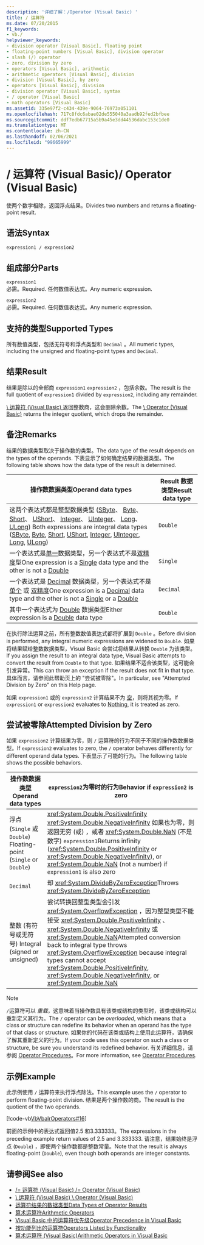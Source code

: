 ```yaml
---
description: '详细了解：/Operator (Visual Basic) '
title: / 运算符
ms.date: 07/20/2015
f1_keywords:
- vb./
helpviewer_keywords:
- division operator [Visual Basic], floating point
- floating-point numbers [Visual Basic], division operator
- slash (/) operator
- zero, division by zero
- operators [Visual Basic], arithmetic
- arithmetic operators [Visual Basic], division
- division [Visual Basic], by zero
- operators [Visual Basic], division
- division operator [Visual Basic], syntax
- / operator [Visual Basic]
- math operators [Visual Basic]
ms.assetid: 335e97f2-c434-439e-9064-76973a051101
ms.openlocfilehash: 717c8fdc6abae02de555040a3aadb92fed2bfbee
ms.sourcegitcommit: ddf7edb67715a5b9a45e3dd44536dabc153c1de0
ms.translationtype: MT
ms.contentlocale: zh-CN
ms.lasthandoff: 02/06/2021
ms.locfileid: "99665999"
---
```

# <a name="-operator-visual-basic"></a><span data-ttu-id="40cb7-103">/ 运算符 (Visual Basic)</span><span class="sxs-lookup"><span data-stu-id="40cb7-103">/ Operator (Visual Basic)</span></span>

<span data-ttu-id="40cb7-104">使两个数字相除，返回浮点结果。</span><span class="sxs-lookup"><span data-stu-id="40cb7-104">Divides two numbers and returns a floating-point result.</span></span>  
  
## <a name="syntax"></a><span data-ttu-id="40cb7-105">语法</span><span class="sxs-lookup"><span data-stu-id="40cb7-105">Syntax</span></span>  
  
```vb  
expression1 / expression2  
```  
  
## <a name="parts"></a><span data-ttu-id="40cb7-106">组成部分</span><span class="sxs-lookup"><span data-stu-id="40cb7-106">Parts</span></span>  

 `expression1`  
 <span data-ttu-id="40cb7-107">必需。</span><span class="sxs-lookup"><span data-stu-id="40cb7-107">Required.</span></span> <span data-ttu-id="40cb7-108">任何数值表达式。</span><span class="sxs-lookup"><span data-stu-id="40cb7-108">Any numeric expression.</span></span>  
  
 `expression2`  
 <span data-ttu-id="40cb7-109">必需。</span><span class="sxs-lookup"><span data-stu-id="40cb7-109">Required.</span></span> <span data-ttu-id="40cb7-110">任何数值表达式。</span><span class="sxs-lookup"><span data-stu-id="40cb7-110">Any numeric expression.</span></span>  
  
## <a name="supported-types"></a><span data-ttu-id="40cb7-111">支持的类型</span><span class="sxs-lookup"><span data-stu-id="40cb7-111">Supported Types</span></span>  

 <span data-ttu-id="40cb7-112">所有数值类型，包括无符号和浮点类型和 `Decimal` 。</span><span class="sxs-lookup"><span data-stu-id="40cb7-112">All numeric types, including the unsigned and floating-point types and `Decimal`.</span></span>  
  
## <a name="result"></a><span data-ttu-id="40cb7-113">结果</span><span class="sxs-lookup"><span data-stu-id="40cb7-113">Result</span></span>  

 <span data-ttu-id="40cb7-114">结果是除以的全部商 `expression1` `expression2` ，包括余数。</span><span class="sxs-lookup"><span data-stu-id="40cb7-114">The result is the full quotient of `expression1` divided by `expression2`, including any remainder.</span></span>  
  
 <span data-ttu-id="40cb7-115">[\ 运算符 (Visual Basic) ](integer-division-operator.md)返回整数商，这会删除余数。</span><span class="sxs-lookup"><span data-stu-id="40cb7-115">The [\ Operator (Visual Basic)](integer-division-operator.md) returns the integer quotient, which drops the remainder.</span></span>  
  
## <a name="remarks"></a><span data-ttu-id="40cb7-116">备注</span><span class="sxs-lookup"><span data-stu-id="40cb7-116">Remarks</span></span>  

 <span data-ttu-id="40cb7-117">结果的数据类型取决于操作数的类型。</span><span class="sxs-lookup"><span data-stu-id="40cb7-117">The data type of the result depends on the types of the operands.</span></span> <span data-ttu-id="40cb7-118">下表显示了如何确定结果的数据类型。</span><span class="sxs-lookup"><span data-stu-id="40cb7-118">The following table shows how the data type of the result is determined.</span></span>  
  
|<span data-ttu-id="40cb7-119">操作数数据类型</span><span class="sxs-lookup"><span data-stu-id="40cb7-119">Operand data types</span></span>|<span data-ttu-id="40cb7-120">Result 数据类型</span><span class="sxs-lookup"><span data-stu-id="40cb7-120">Result data type</span></span>|  
|------------------------|----------------------|  
|<span data-ttu-id="40cb7-121">这两个表达式都是整型数据类型 ([SByte](../data-types/sbyte-data-type.md)、 [Byte](../data-types/byte-data-type.md)、 [Short](../data-types/short-data-type.md)、 [UShort](../data-types/ushort-data-type.md)、 [Integer](../data-types/integer-data-type.md)、 [UInteger](../data-types/uinteger-data-type.md)、 [Long](../data-types/long-data-type.md)、 [ULong](../data-types/ulong-data-type.md)) </span><span class="sxs-lookup"><span data-stu-id="40cb7-121">Both expressions are integral data types ([SByte](../data-types/sbyte-data-type.md), [Byte](../data-types/byte-data-type.md), [Short](../data-types/short-data-type.md), [UShort](../data-types/ushort-data-type.md), [Integer](../data-types/integer-data-type.md), [UInteger](../data-types/uinteger-data-type.md), [Long](../data-types/long-data-type.md), [ULong](../data-types/ulong-data-type.md))</span></span>|`Double`|  
|<span data-ttu-id="40cb7-122">一个表达式是[单一](../data-types/single-data-type.md)数据类型，另一个表达式不是[双精度](../data-types/double-data-type.md)型</span><span class="sxs-lookup"><span data-stu-id="40cb7-122">One expression is a [Single](../data-types/single-data-type.md) data type and the other is not a [Double](../data-types/double-data-type.md)</span></span>|`Single`|  
|<span data-ttu-id="40cb7-123">一个表达式是 [Decimal](../data-types/decimal-data-type.md) 数据类型，另一个表达式不是 [单个](../data-types/single-data-type.md) 或 [双精度](../data-types/double-data-type.md)</span><span class="sxs-lookup"><span data-stu-id="40cb7-123">One expression is a [Decimal](../data-types/decimal-data-type.md) data type and the other is not a [Single](../data-types/single-data-type.md) or a [Double](../data-types/double-data-type.md)</span></span>|`Decimal`|  
|<span data-ttu-id="40cb7-124">其中一个表达式为 [Double](../data-types/double-data-type.md) 数据类型</span><span class="sxs-lookup"><span data-stu-id="40cb7-124">Either expression is a [Double](../data-types/double-data-type.md) data type</span></span>|`Double`|  
  
 <span data-ttu-id="40cb7-125">在执行除法运算之前，所有整数数值表达式都将扩展到 `Double` 。</span><span class="sxs-lookup"><span data-stu-id="40cb7-125">Before division is performed, any integral numeric expressions are widened to `Double`.</span></span> <span data-ttu-id="40cb7-126">如果将结果赋给整数数据类型，Visual Basic 会尝试将结果从转换 `Double` 为该类型。</span><span class="sxs-lookup"><span data-stu-id="40cb7-126">If you assign the result to an integral data type, Visual Basic attempts to convert the result from `Double` to that type.</span></span> <span data-ttu-id="40cb7-127">如果结果不适合该类型，这可能会引发异常。</span><span class="sxs-lookup"><span data-stu-id="40cb7-127">This can throw an exception if the result does not fit in that type.</span></span> <span data-ttu-id="40cb7-128">具体而言，请参阅此帮助页上的 "尝试被零除"。</span><span class="sxs-lookup"><span data-stu-id="40cb7-128">In particular, see "Attempted Division by Zero" on this Help page.</span></span>  
  
 <span data-ttu-id="40cb7-129">如果 `expression1` 或的 `expression2` 计算结果不为 [空](../nothing.md)，则将其视为零。</span><span class="sxs-lookup"><span data-stu-id="40cb7-129">If `expression1` or `expression2` evaluates to [Nothing](../nothing.md), it is treated as zero.</span></span>  
  
## <a name="attempted-division-by-zero"></a><span data-ttu-id="40cb7-130">尝试被零除</span><span class="sxs-lookup"><span data-stu-id="40cb7-130">Attempted Division by Zero</span></span>  

 <span data-ttu-id="40cb7-131">如果 `expression2` 计算结果为零，则 `/` 运算符的行为不同于不同的操作数数据类型。</span><span class="sxs-lookup"><span data-stu-id="40cb7-131">If `expression2` evaluates to zero, the `/` operator behaves differently for different operand data types.</span></span> <span data-ttu-id="40cb7-132">下表显示了可能的行为。</span><span class="sxs-lookup"><span data-stu-id="40cb7-132">The following table shows the possible behaviors.</span></span>  
  
|<span data-ttu-id="40cb7-133">操作数数据类型</span><span class="sxs-lookup"><span data-stu-id="40cb7-133">Operand data types</span></span>|<span data-ttu-id="40cb7-134">`expression2`为零时的行为</span><span class="sxs-lookup"><span data-stu-id="40cb7-134">Behavior if `expression2` is zero</span></span>|  
|------------------------|---------------------------------------|  
|<span data-ttu-id="40cb7-135">浮点 (`Single` 或 `Double`) </span><span class="sxs-lookup"><span data-stu-id="40cb7-135">Floating-point (`Single` or `Double`)</span></span>|<span data-ttu-id="40cb7-136"><xref:System.Double.PositiveInfinity> <xref:System.Double.NegativeInfinity> 如果也为零，则返回无穷 (或) ，或者 <xref:System.Double.NaN> (不是数字) `expression1`</span><span class="sxs-lookup"><span data-stu-id="40cb7-136">Returns infinity (<xref:System.Double.PositiveInfinity> or <xref:System.Double.NegativeInfinity>), or <xref:System.Double.NaN> (not a number) if `expression1` is also zero</span></span>|  
|`Decimal`|<span data-ttu-id="40cb7-137">却 <xref:System.DivideByZeroException></span><span class="sxs-lookup"><span data-stu-id="40cb7-137">Throws <xref:System.DivideByZeroException></span></span>|  
|<span data-ttu-id="40cb7-138">整数 (有符号或无符号) </span><span class="sxs-lookup"><span data-stu-id="40cb7-138">Integral (signed or unsigned)</span></span>|<span data-ttu-id="40cb7-139">尝试转换回整型类型会引发 <xref:System.OverflowException> ，因为整型类型不能接受 <xref:System.Double.PositiveInfinity> 、 <xref:System.Double.NegativeInfinity> 或 <xref:System.Double.NaN></span><span class="sxs-lookup"><span data-stu-id="40cb7-139">Attempted conversion back to integral type throws <xref:System.OverflowException> because integral types cannot accept <xref:System.Double.PositiveInfinity>, <xref:System.Double.NegativeInfinity>, or <xref:System.Double.NaN></span></span>|  
  
> [!NOTE]
> <span data-ttu-id="40cb7-140">`/`运算符可以 *重载*，这意味着当操作数具有该类或结构的类型时，该类或结构可以重新定义其行为。</span><span class="sxs-lookup"><span data-stu-id="40cb7-140">The `/` operator can be *overloaded*, which means that a class or structure can redefine its behavior when an operand has the type of that class or structure.</span></span> <span data-ttu-id="40cb7-141">如果你的代码在该类或结构上使用此运算符，请确保了解其重新定义的行为。</span><span class="sxs-lookup"><span data-stu-id="40cb7-141">If your code uses this operator on such a class or structure, be sure you understand its redefined behavior.</span></span> <span data-ttu-id="40cb7-142">有关详细信息，请参阅 [Operator Procedures](../../programming-guide/language-features/procedures/operator-procedures.md)。</span><span class="sxs-lookup"><span data-stu-id="40cb7-142">For more information, see [Operator Procedures](../../programming-guide/language-features/procedures/operator-procedures.md).</span></span>  
  
## <a name="example"></a><span data-ttu-id="40cb7-143">示例</span><span class="sxs-lookup"><span data-stu-id="40cb7-143">Example</span></span>  

 <span data-ttu-id="40cb7-144">此示例使用 `/` 运算符来执行浮点除法。</span><span class="sxs-lookup"><span data-stu-id="40cb7-144">This example uses the `/` operator to perform floating-point division.</span></span> <span data-ttu-id="40cb7-145">结果是两个操作数的商。</span><span class="sxs-lookup"><span data-stu-id="40cb7-145">The result is the quotient of the two operands.</span></span>  
  
 [!code-vb[VbVbalrOperators#16](~/samples/snippets/visualbasic/VS_Snippets_VBCSharp/VbVbalrOperators/VB/Class1.vb#16)]  
  
 <span data-ttu-id="40cb7-146">前面的示例中的表达式返回值2.5 和3.333333。</span><span class="sxs-lookup"><span data-stu-id="40cb7-146">The expressions in the preceding example return values of 2.5 and 3.333333.</span></span> <span data-ttu-id="40cb7-147">请注意，结果始终是浮点 (`Double`) ，即使两个操作数都是整数常量。</span><span class="sxs-lookup"><span data-stu-id="40cb7-147">Note that the result is always floating-point (`Double`), even though both operands are integer constants.</span></span>  
  
## <a name="see-also"></a><span data-ttu-id="40cb7-148">请参阅</span><span class="sxs-lookup"><span data-stu-id="40cb7-148">See also</span></span>

- [<span data-ttu-id="40cb7-149">/= 运算符 (Visual Basic) </span><span class="sxs-lookup"><span data-stu-id="40cb7-149">/= Operator (Visual Basic)</span></span>](floating-point-division-assignment-operator.md)
- [<span data-ttu-id="40cb7-150">\ 运算符 (Visual Basic) </span><span class="sxs-lookup"><span data-stu-id="40cb7-150">\ Operator (Visual Basic)</span></span>](integer-division-operator.md)
- [<span data-ttu-id="40cb7-151">运算符结果的数据类型</span><span class="sxs-lookup"><span data-stu-id="40cb7-151">Data Types of Operator Results</span></span>](data-types-of-operator-results.md)
- [<span data-ttu-id="40cb7-152">算术运算符</span><span class="sxs-lookup"><span data-stu-id="40cb7-152">Arithmetic Operators</span></span>](arithmetic-operators.md)
- [<span data-ttu-id="40cb7-153">Visual Basic 中的运算符优先级</span><span class="sxs-lookup"><span data-stu-id="40cb7-153">Operator Precedence in Visual Basic</span></span>](operator-precedence.md)
- [<span data-ttu-id="40cb7-154">按功能列出的运算符</span><span class="sxs-lookup"><span data-stu-id="40cb7-154">Operators Listed by Functionality</span></span>](operators-listed-by-functionality.md)
- [<span data-ttu-id="40cb7-155">算术运算符 (Visual Basic)</span><span class="sxs-lookup"><span data-stu-id="40cb7-155">Arithmetic Operators in Visual Basic</span></span>](../../programming-guide/language-features/operators-and-expressions/arithmetic-operators.md)
